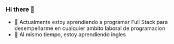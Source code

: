 ### Hi there 👋

- 🌱 Actualmente estoy aprendiendo a programar Full Stack para desempeñarme en cualquier ambito laboral de programacion
- 🌱 Al mismo tiempo, estoy aprendiendo ingles 
<!--
**FelipeGironza/FelipeGironza** is a ✨ _special_ ✨ repository because its `README.md` (this file) appears on your GitHub profile.

Here are some ideas to get you started:

- 🔭 I’m currently working on ...
- 👯 I’m looking to collaborate on ...
- 🤔 I’m looking for help with ...
- 💬 Ask me about ...
- 📫 How to reach me: ...
- 😄 Pronouns: ...
- ⚡ Fun fact: ...
-->
